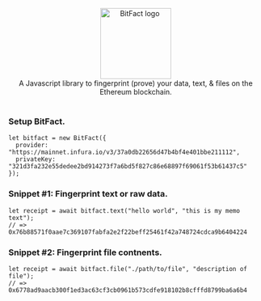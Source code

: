<p align="center">
<img src="https://raw.githubusercontent.com/zachalam/BitFact/master/readme/logo.png" alt="BitFact logo" title="BitFact" align="center" height="140" />
<br />
A Javascript library to fingerprint (prove) your data, text, &amp; files on the Ethereum blockchain.
<br /><br />
</p>


### Setup BitFact.
```
let bitfact = new BitFact({ 
  provider: "https://mainnet.infura.io/v3/37a0db22656d47b4bf4e401bbe211112",
  privateKey: "321d3fa232e55dedee2bd914273f7a6bd5f827c86e68897f69061f53b61437c5"
});
```

### Snippet #1: Fingerprint text or raw data.
```
let receipt = await bitfact.text("hello world", "this is my memo text");
// => 0x76b88571f0aae7c369107fabfa2e2f22beff25461f42a748724cdca9b6404224
```

### Snippet #2: Fingerprint file contnents.
```
let receipt = await bitfact.file("./path/to/file", "description of file");
// => 0x6778ad9aacb300f1ed3ac63cf3cb0961b573cdfe918102b8cfffd8799ba6a6b4
```
